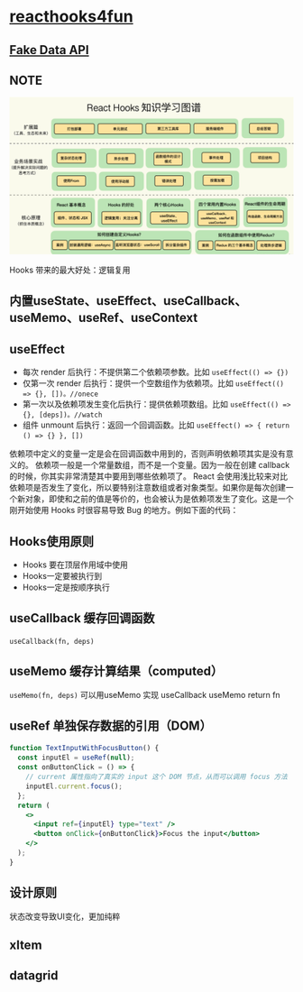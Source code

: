 # [reacthooks4fun](https://shonesinglone.github.io/reacthooks4fun/)

## [Fake Data API](https://reqres.in/)

## NOTE

![hooks学习只是图谱](./public/a.png)

Hooks 带来的最大好处：逻辑复用

## 内置useState、useEffect、useCallback、useMemo、useRef、useContext

## useEffect

- 每次 render 后执行：不提供第二个依赖项参数。比如
`useEffect(() => {})`
- 仅第一次 render 后执行：提供一个空数组作为依赖项。比如
`useEffect(() => {}, [])。//onece`
- 第一次以及依赖项发生变化后执行：提供依赖项数组。比如
`useEffect(() => {}, [deps])。//watch`
- 组件 unmount 后执行：返回一个回调函数。比如
`useEffect() => { return () => {} }, [])`

依赖项中定义的变量一定是会在回调函数中用到的，否则声明依赖项其实是没有意义的。
依赖项一般是一个常量数组，而不是一个变量。因为一般在创建 callback 的时候，你其实非常清楚其中要用到哪些依赖项了。
React 会使用浅比较来对比依赖项是否发生了变化，所以要特别注意数组或者对象类型。如果你是每次创建一个新对象，即使和之前的值是等价的，也会被认为是依赖项发生了变化。这是一个刚开始使用 Hooks 时很容易导致 Bug 的地方。例如下面的代码：

## Hooks使用原则

- Hooks 要在顶层作用域中使用
- Hooks一定要被执行到
- Hooks一定是按顺序执行

## useCallback 缓存回调函数

`useCallback(fn, deps)`

## useMemo 缓存计算结果（computed）

`useMemo(fn, deps)`
可以用useMemo 实现 useCallback
useMemo return fn

## useRef 单独保存数据的引用（DOM）

```jsx
function TextInputWithFocusButton() {
  const inputEl = useRef(null);
  const onButtonClick = () => {
    // current 属性指向了真实的 input 这个 DOM 节点，从而可以调用 focus 方法
    inputEl.current.focus();
  };
  return (
    <>
      <input ref={inputEl} type="text" />
      <button onClick={onButtonClick}>Focus the input</button>
    </>
  );
}
```

## 设计原则

状态改变导致UI变化，更加纯粹

## xItem

## datagrid
